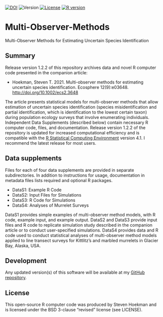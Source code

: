 [![DOI](https://zenodo.org/badge/342997344.svg)](https://zenodo.org/badge/latestdoi/342997344)
![Version]( https://img.shields.io/badge/version-1.2.2-blue)
[![License](https://img.shields.io/badge/License-BSD%203--Clause-blueviolet.svg)](https://opensource.org/licenses/BSD-3-Clause)
[![R version]( https://img.shields.io/badge/R%20version-4.1-orange)](https://cran.r-project.org/)

# Multi-Observer-Methods
Multi-Observer Methods for Estimating Uncertain Species Identification

## Summary
Release version 1.2.2 of this repository archives data and novel R computer code presented in the companion article: 
  - Hoekman, Steven T. 2021. Multi-observer methods for estimating uncertain species identification. Ecosphere 12(9):e03648. http://doi.org/10.1002/ecs2.3648
 
The article presents statistical models for multi-observer methods that allow estimation of uncertain species identification (species misidentification and partial identification, which is identification to the lowest certain taxon) during population ecology surveys that involve enumerating individuals. Independent Data Supplements (described below) contain necessary R computer code, files, and documentation. Release version 1.2.2 of the repository is updated for increased computational efficiency and is compatible with the [R Statistical Computing Environment]( https://www.r-project.org/) version 4.1. I recommend the latest release for most users.
## Data supplements
Files for each of four data supplements are provided in separate subdirectories. In addition to instructions for usage, documentation in metadata files lists required and optional R packages. 
  - DataS1: Example R Code
  - DataS2: Input Files for Simulations
  - DataS3: R Code for Simulations
  - DataS4: Analyses of Murrelet Surveys

DataS1 provides simple examples of multi-observer method models, with R code, example input, and example output. 
DataS2 and DataS3 provide input files and R code to replicate simulation study described in the companion article or to conduct user-specified simulations. 
DataS4 provides data and R code used to conduct statistical analyses of multi-observer method models applied to line transect surveys for Kittlitz’s and marbled murrelets in Glacier Bay, Alaska, USA. 
## Development
Any updated version(s) of this software will be available at my [GitHub repository](https://github.com/StevenHoekman). 
## License
This open-source R computer code was produced by Steven Hoekman and is licensed under the BSD 3-clause “revised” license (see LICENSE). 
